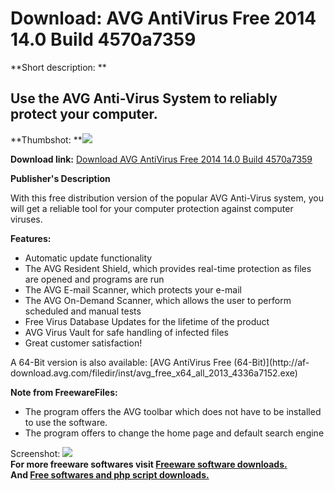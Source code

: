 # Download: AVG AntiVirus Free 2014 14.0 Build 4570a7359

**Short description: **

## Use the AVG Anti-Virus System to reliably protect your computer.

  
**Thumbshot: **![](http://www.freewarefiles.com/screenshot/avgantivirusfree75_md.gif)   
  
**Download link:** [Download AVG AntiVirus Free 2014 14.0 Build 4570a7359](http://freesoftwares.boysofts.com/AVG-AntiVirus-Free_program_1007.html)  
  

**Publisher's Description**  
  

With this free distribution version of the popular AVG Anti-Virus system, you
will get a reliable tool for your computer protection against computer
viruses.

**Features:**

  * Automatic update functionality 
  * The AVG Resident Shield, which provides real-time protection as files are opened and programs are run 
  * The AVG E-mail Scanner, which protects your e-mail 
  * The AVG On-Demand Scanner, which allows the user to perform scheduled and manual tests 
  * Free Virus Database Updates for the lifetime of the product 
  * AVG Virus Vault for safe handling of infected files 
  * Great customer satisfaction! 

A 64-Bit version is also available: [AVG AntiVirus Free (64-Bit)](http://af-
download.avg.com/filedir/inst/avg_free_x64_all_2013_4336a7152.exe)

**Note from FreewareFiles:**

  * The program offers the AVG toolbar which does not have to be installed to use the software. 
  * The program offers to change the home page and default search engine 

  
  
Screenshot:
![](http://www.freewarefiles.com/screenshot/avgantivirusfree75.gif)  
**For more freeware softwares visit [Freeware software downloads.](http://freesoftwares.boysofts.com/)**   
**And [Free softwares and php script downloads.](http://www.boysofts.com/)**

